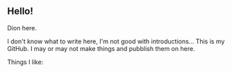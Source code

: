## Hello!
Dion here.

I don't know what to write here, I'm not good with introductions...
This is my GitHub. I may or may not make things and pubblish them on here.

Things I like:
